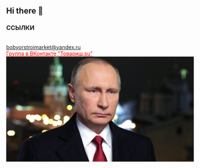 ## Hi there 👋
### ССЫЛКИ
<a href="https://agent-kgb-228.github.io/" style="color: #ffFFFF;">Выйти на главную</a>
<br>
<a href="mailto:bobyorstroimarket@yandex.ru">bobyorstroimarket@yandex.ru</a>
<br>
<a href="https://vk.com/club198438193" style="color: #ff0000;">Группа в ВКонтакте "Товарищ.su"</a>
<br>
<img src="putin_53224700.jpg">
<br>


